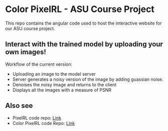 # Color PixelRL - ASU Course Project
This repo contains the angular code used to host the interactive website for our ASU course project.

## Interact with the trained model by uploading your own images!
Workflow of the current version:
- Uploading an image to the model server
- Server generates a noisy version of the image by adding guassian noise.
- Denoises the noisy image and returns to the client
- Displays all the images with a measure of PSNR

## Also see
- PixelRL code repo: [Link](https://github.com/rfuruta/pixelRL)
- Color PixelRL code Repo: [Link](https://github.com/mnthnx64/colorimg-denoise-PixelRL)
